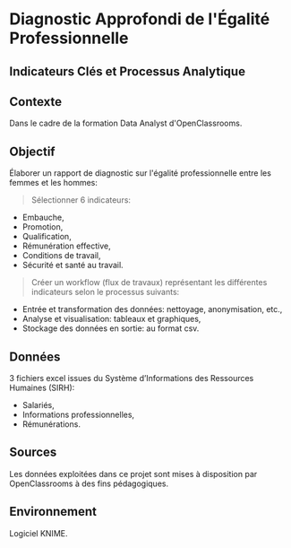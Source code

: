 # Diagnostic Approfondi de l'Égalité Professionnelle
## Indicateurs Clés et Processus Analytique

## Contexte
Dans le cadre de la formation Data Analyst d'OpenClassrooms.

## Objectif
Élaborer un rapport de diagnostic sur l'égalité professionnelle entre les femmes et les hommes:
> Sélectionner 6 indicateurs:
 - Embauche,
 - Promotion,
 - Qualification,
 - Rémunération effective,
 - Conditions de travail,
 - Sécurité et santé au travail.
> Créer un workflow (flux de travaux) représentant les différentes indicateurs selon le processus suivants:
 - Entrée et transformation des données: nettoyage, anonymisation, etc.,
 - Analyse et visualisation: tableaux et graphiques,
 - Stockage des données en sortie: au format csv.

## Données
3 fichiers excel issues du Système d’Informations des Ressources Humaines (SIRH):
 - Salariés,
 - Informations professionnelles,
 - Rémunérations.

## Sources
Les données exploitées dans ce projet sont mises à disposition par OpenClassrooms à des fins pédagogiques.

## Environnement
Logiciel KNIME.
